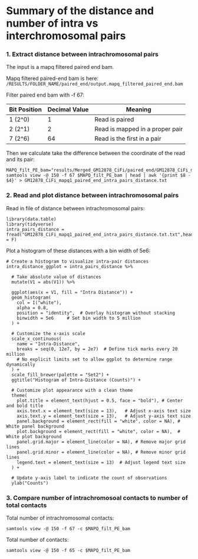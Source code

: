 # Summary of the distance and number of intra vs interchromosomal pairs

### 1. Extract distance between intrachromosomal pairs

The input is a mapq filtered paired end bam.

Mapq filtered paired-end bam is here: `/RESULTS/FOLDER_NAME/paired_end/output.mapq_filtered_paired_end.bam`

Filter paired end bam with -f 67:

| Bit Position | Decimal Value | Meaning                         |
|--------------|---------------|---------------------------------|
| 1 (2\^0)     | 1             | Read is paired                  |
| 2 (2\^1)     | 2             | Read is mapped in a proper pair |
| 7 (2\^6)     | 64            | Read is the first in a pair     |

Then we calculate take the difference between the coordinate of the read and its pair:

```         
MAPQ_filt_PE_bam="results/Merged_GM12878_CiFi/paired_end/GM12878_CiFi_mapq1_paired_end.bam"
samtools view -@ 150 -f 67 $MAPQ_filt_PE_bam | head | awk '{print $8 - $4}' > GM12878_CiFi_mapq1_paired_end_intra_pairs_distance.txt
```

### 2. Read and plot distance between intrachromosomal pairs

Read in file of distance between intrachromosomal pairs:

```{r}
library(data.table)
library(tidyverse)
intra_pairs_distance = fread("GM12878_CiFi_mapq1_paired_end_intra_pairs_distance.txt.txt",header = F)
```

Plot a histogram of these distances with a bin width of 5e6:

```{r}
# Create a histogram to visualize intra-pair distances
intra_distance_ggplot = intra_pairs_distance %>%
  
  # Take absolute value of distances
  mutate(V1 = abs(V1)) %>%
  
  ggplot(aes(x = V1, fill = "Intra Distance")) +
  geom_histogram(
    col = I("white"),
    alpha = 0.8,
    position = "identity",  # Overlay histogram without stacking
    binwidth = 5e6     # Set bin width to 5 million
  ) +
  
  # Customize the x-axis scale
  scale_x_continuous(
    name = "Intra-Distance",   
    breaks = seq(0, 12e7, by = 2e7)  # Define tick marks every 20 million
    # No explicit limits set to allow ggplot to determine range dynamically
  ) +
  scale_fill_brewer(palette = "Set2") +
  ggtitle("Histogram of Intra-Distance (Counts)") +
  
  # Customize plot appearance with a clean theme
  theme(
    plot.title = element_text(hjust = 0.5, face = "bold"), # Center and bold title
    axis.text.x = element_text(size = 13),   # Adjust x-axis text size
    axis.text.y = element_text(size = 13),   # Adjust y-axis text size
    panel.background = element_rect(fill = "white", color = NA), # White panel background
    plot.background = element_rect(fill = "white", color = NA),  # White plot background
    panel.grid.major = element_line(color = NA), # Remove major grid lines
    panel.grid.minor = element_line(color = NA), # Remove minor grid lines
    legend.text = element_text(size = 13)  # Adjust legend text size
  ) +
  
  # Update y-axis label to indicate the count of observations
  ylab("Counts")

```

### 3. Compare number of intrachromosoal contacts to number of total contacts

Total number of intrachromosomal contacts:

```         
samtools view -@ 150 -f 67 -c $MAPQ_filt_PE_bam
```

Total number of contacts:

```         
samtools view -@ 150 -f 65 -c $MAPQ_filt_PE_bam
```
